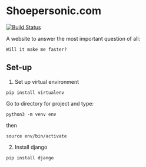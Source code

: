 # Shoepersonic.com

[![Build Status](https://travis-ci.org/harryphelps2/shoepersonic2.svg?branch=master)](https://travis-ci.org/harryphelps2/shoepersonic2)

A website to answer the most important question of all:

    Will it make me faster?

## Set-up

1. Set up virtual environment

```pip install virtualenv```

Go to directory for project and type:

```python3 -m venv env```

then

```source env/bin/activate```

2. Install django

```pip install django```
